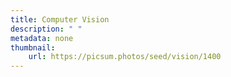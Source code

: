 ```yaml
---
title: Computer Vision
description: " "
metadata: none
thumbnail: 
    url: https://picsum.photos/seed/vision/1400
---
```

